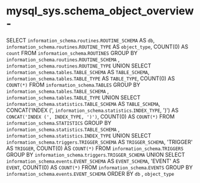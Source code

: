 # mysql_sys.schema_object_overview-

SELECT 
    `information_schema`.`routines`.`ROUTINE_SCHEMA` AS `db`,
    `information_schema`.`routines`.`ROUTINE_TYPE` AS `object_type`,
    COUNT(0) AS `count`
FROM
    `information_schema`.`ROUTINES`
GROUP BY `information_schema`.`routines`.`ROUTINE_SCHEMA` , `information_schema`.`routines`.`ROUTINE_TYPE` 
UNION SELECT 
    `information_schema`.`tables`.`TABLE_SCHEMA` AS `TABLE_SCHEMA`,
    `information_schema`.`tables`.`TABLE_TYPE` AS `TABLE_TYPE`,
    COUNT(0) AS `COUNT(*)`
FROM
    `information_schema`.`TABLES`
GROUP BY `information_schema`.`tables`.`TABLE_SCHEMA` , `information_schema`.`tables`.`TABLE_TYPE` 
UNION SELECT 
    `information_schema`.`statistics`.`TABLE_SCHEMA` AS `TABLE_SCHEMA`,
    CONCAT('INDEX (',
            `information_schema`.`statistics`.`INDEX_TYPE`,
            ')') AS `CONCAT('INDEX (', INDEX_TYPE, ')')`,
    COUNT(0) AS `COUNT(*)`
FROM
    `information_schema`.`STATISTICS`
GROUP BY `information_schema`.`statistics`.`TABLE_SCHEMA` , `information_schema`.`statistics`.`INDEX_TYPE` 
UNION SELECT 
    `information_schema`.`triggers`.`TRIGGER_SCHEMA` AS `TRIGGER_SCHEMA`,
    'TRIGGER' AS `TRIGGER`,
    COUNT(0) AS `COUNT(*)`
FROM
    `information_schema`.`TRIGGERS`
GROUP BY `information_schema`.`triggers`.`TRIGGER_SCHEMA` 
UNION SELECT 
    `information_schema`.`events`.`EVENT_SCHEMA` AS `EVENT_SCHEMA`,
    'EVENT' AS `EVENT`,
    COUNT(0) AS `COUNT(*)`
FROM
    `information_schema`.`EVENTS`
GROUP BY `information_schema`.`events`.`EVENT_SCHEMA`
ORDER BY `db` , `object_type`
